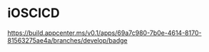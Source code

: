 # iOSCICD
https://build.appcenter.ms/v0.1/apps/69a7c980-7b0e-4614-8170-81563275ae4a/branches/develop/badge
